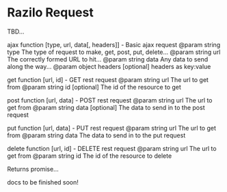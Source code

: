 # Razilo Request

TBD...

ajax function [type, url, data[, headers]] - Basic ajax request
@param string type The type of request to make, get, post, put, delete...
@param string url The correctly formed URL to hit...
@param string data Any data to send along the way...
@param object headers [optional] headers as key:value

get function [url, id] - GET rest request
@param string url The url to get from
@param string id [optional] The id of the resource to get

post function [url, data] - POST rest request
@param string url The url to get from
@param string data [optional] The data to send in to the post request

put function [url, data] - PUT rest request
@param string url The url to get from
@param string data The data to send in to the put request

delete function [url, id] - DELETE rest request
@param string url The url to get from
@param string id The id of the resource to delete

Returns promise...

docs to be finished soon!
